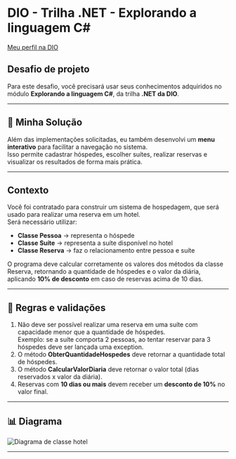 # DIO - Trilha .NET - Explorando a linguagem C#
[Meu perfil na DIO](https://www.dio.me/users/camilamattos_mila)  

## Desafio de projeto
Para este desafio, você precisará usar seus conhecimentos adquiridos no módulo **Explorando a linguagem C#**, da trilha **.NET da DIO**.

---

## 🚀 Minha Solução
Além das implementações solicitadas, eu também desenvolvi um **menu interativo** para facilitar a navegação no sistema.  
Isso permite cadastrar hóspedes, escolher suítes, realizar reservas e visualizar os resultados de forma mais prática.

---

## Contexto
Você foi contratado para construir um sistema de hospedagem, que será usado para realizar uma reserva em um hotel.  
Será necessário utilizar:  

- **Classe Pessoa** → representa o hóspede  
- **Classe Suíte** → representa a suíte disponível no hotel  
- **Classe Reserva** → faz o relacionamento entre pessoa e suíte  

O programa deve calcular corretamente os valores dos métodos da classe Reserva, retornando a quantidade de hóspedes e o valor da diária, aplicando **10% de desconto** em caso de reservas acima de 10 dias.

---

## 📝 Regras e validações
1. Não deve ser possível realizar uma reserva em uma suíte com capacidade menor que a quantidade de hóspedes.  
   Exemplo: se a suíte comporta 2 pessoas, ao tentar reservar para 3 hóspedes deve ser lançada uma exception.  
2. O método **ObterQuantidadeHospedes** deve retornar a quantidade total de hóspedes.  
3. O método **CalcularValorDiaria** deve retornar o valor total (dias reservados x valor da diária).  
4. Reservas com **10 dias ou mais** devem receber um **desconto de 10%** no valor final.  

---

## 📊 Diagrama
![Diagrama de classe hotel](diagrama_classe_hotel.png)

---


